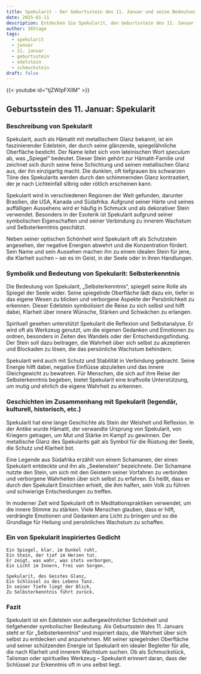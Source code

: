 ```yaml
---
title: Spekularit - Der Geburtsstein des 11. Januar und seine Bedeutung
date: 2025-01-11
description: Entdecken Sie Spekularit, den Geburtsstein des 11. Januar, der Selbsterkenntnis symbolisiert. Seine Symbolik und Geschichte werden Sie inspirieren.
author: 365tage
tags:
  - spekularit
  - januar
  - 11. januar
  - geburtsstein
  - edelstein
  - schmuckstein
draft: false
---
```


{{< youtube id="tjZWIpFXllM" >}}

## Geburtsstein des 11. Januar: Spekularit

### Beschreibung von Spekularit

Spekularit, auch als Hämatit mit metallischem Glanz bekannt, ist ein faszinierender Edelstein, der durch seine glänzende, spiegelähnliche Oberfläche besticht. Der Name leitet sich vom lateinischen Wort _speculum_ ab, was „Spiegel“ bedeutet. Dieser Stein gehört zur Hämatit-Familie und zeichnet sich durch seine feine Schichtung und seinen metallischen Glanz aus, der ihn einzigartig macht. Die dunklen, oft tiefgrauen bis schwarzen Töne des Spekularits werden durch den schimmernden Glanz kontrastiert, der je nach Lichteinfall silbrig oder rötlich erscheinen kann.

Spekularit wird in verschiedenen Regionen der Welt gefunden, darunter Brasilien, die USA, Kanada und Südafrika. Aufgrund seiner Härte und seines auffälligen Aussehens wird er häufig in Schmuck und als dekorativer Stein verwendet. Besonders in der Esoterik ist Spekularit aufgrund seiner symbolischen Eigenschaften und seiner Verbindung zu innerem Wachstum und Selbsterkenntnis geschätzt.

Neben seiner optischen Schönheit wird Spekularit oft als Schutzstein angesehen, der negative Energien abwehrt und die Konzentration fördert. Sein Name und sein Aussehen machen ihn zu einem idealen Stein für jene, die Klarheit suchen – sei es im Geist, in der Seele oder in ihren Handlungen.

### Symbolik und Bedeutung von Spekularit: Selbsterkenntnis

Die Bedeutung von Spekularit, „Selbsterkenntnis“, spiegelt seine Rolle als Spiegel der Seele wider. Seine spiegelnde Oberfläche lädt dazu ein, tiefer in das eigene Wesen zu blicken und verborgene Aspekte der Persönlichkeit zu erkennen. Dieser Edelstein symbolisiert die Reise zu sich selbst und hilft dabei, Klarheit über innere Wünsche, Stärken und Schwächen zu erlangen.

Spirituell gesehen unterstützt Spekularit die Reflexion und Selbstanalyse. Er wird oft als Werkzeug genutzt, um die eigenen Gedanken und Emotionen zu ordnen, besonders in Zeiten des Wandels oder der Entscheidungsfindung. Der Stein soll dazu beitragen, die Wahrheit über sich selbst zu akzeptieren und Blockaden zu lösen, die das persönliche Wachstum behindern.

Spekularit wird auch mit Schutz und Stabilität in Verbindung gebracht. Seine Energie hilft dabei, negative Einflüsse abzuleiten und das innere Gleichgewicht zu bewahren. Für Menschen, die sich auf ihre Reise der Selbsterkenntnis begeben, bietet Spekularit eine kraftvolle Unterstützung, um mutig und ehrlich die eigene Wahrheit zu erkennen.

### Geschichten im Zusammenhang mit Spekularit (legendär, kulturell, historisch, etc.)

Spekularit hat eine lange Geschichte als Stein der Weisheit und Reflexion. In der Antike wurde Hämatit, der verwandte Ursprung von Spekularit, von Kriegern getragen, um Mut und Stärke im Kampf zu gewinnen. Der metallische Glanz des Spekularits galt als Symbol für die Rüstung der Seele, die Schutz und Klarheit bot.

Eine Legende aus Südafrika erzählt von einem Schamanen, der einen Spekularit entdeckte und ihn als „Seelenstein“ bezeichnete. Der Schamane nutzte den Stein, um sich mit den Geistern seiner Vorfahren zu verbinden und verborgene Wahrheiten über sich selbst zu erfahren. Es heißt, dass er durch den Spekularit Einsichten erhielt, die ihm halfen, sein Volk zu führen und schwierige Entscheidungen zu treffen.

In moderner Zeit wird Spekularit oft in Meditationspraktiken verwendet, um die innere Stimme zu stärken. Viele Menschen glauben, dass er hilft, verdrängte Emotionen und Gedanken ans Licht zu bringen und so die Grundlage für Heilung und persönliches Wachstum zu schaffen.

### Ein von Spekularit inspiriertes Gedicht

```
Ein Spiegel, klar, im Dunkel ruht,  
Ein Stein, der tief im Herzen tut.  
Er zeigt, was wahr, was stets verborgen,  
Ein Licht im Innern, frei von Sorgen.  

Spekularit, des Geistes Glanz,  
Ein Schlüssel zu des Lebens Tanz.  
In seiner Tiefe liegt der Blick,  
Zu Selbsterkenntnis führt zurück.  
```

### Fazit

Spekularit ist ein Edelstein von außergewöhnlicher Schönheit und tiefgehender symbolischer Bedeutung. Als Geburtsstein des 11. Januars steht er für „Selbsterkenntnis“ und inspiriert dazu, die Wahrheit über sich selbst zu entdecken und anzunehmen. Mit seiner spiegelnden Oberfläche und seiner schützenden Energie ist Spekularit ein idealer Begleiter für alle, die nach Klarheit und innerem Wachstum suchen. Ob als Schmuckstück, Talisman oder spirituelles Werkzeug – Spekularit erinnert daran, dass der Schlüssel zur Erkenntnis oft in uns selbst liegt.